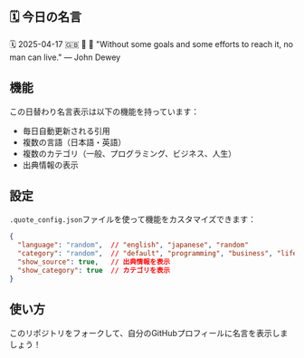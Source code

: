## 🗓️ 今日の名言

<!--START_SECTION:quote-->
🗓️ 2025-04-17
🇬🇧 💼
💬 "Without some goals and some efforts to reach it, no man can live." — John Dewey
<!--END_SECTION:quote-->

## 機能

この日替わり名言表示は以下の機能を持っています：

- 毎日自動更新される引用
- 複数の言語（日本語・英語）
- 複数のカテゴリ（一般、プログラミング、ビジネス、人生）
- 出典情報の表示

## 設定

`.quote_config.json`ファイルを使って機能をカスタマイズできます：

```json
{
  "language": "random",  // "english", "japanese", "random"
  "category": "random",  // "default", "programming", "business", "life", "random"
  "show_source": true,   // 出典情報を表示
  "show_category": true  // カテゴリを表示
}
```

## 使い方

このリポジトリをフォークして、自分のGitHubプロフィールに名言を表示しましょう！